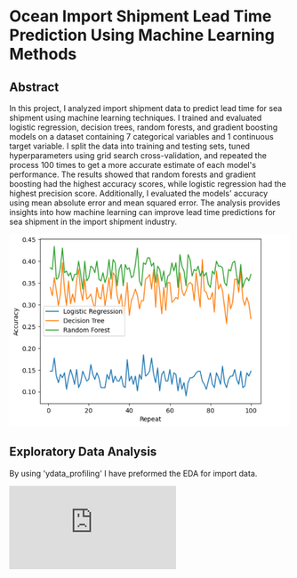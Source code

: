 # Ocean Import Shipment Lead Time Prediction Using Machine Learning Methods

## Abstract

In this project, I analyzed import shipment data to predict lead time for sea shipment using machine learning techniques. I trained and evaluated logistic regression, decision trees, random forests, and gradient boosting models on a dataset containing 7 categorical variables and 1 continuous target variable. I split the data into training and testing sets, tuned hyperparameters using grid search cross-validation, and repeated the process 100 times to get a more accurate estimate of each model's performance. The results showed that random forests and gradient boosting had the highest accuracy scores, while logistic regression had the highest precision score. Additionally, I evaluated the models' accuracy using mean absolute error and mean squared error. The analysis provides insights into how machine learning can improve lead time predictions for sea shipment in the import shipment industry.


![alt text](https://github.com/SanjulaMeneripitiya/Prediction-of-Ocean-Import-Shipment-Lead-Time-Using-Machine-Learning-Methods/blob/main/Accuracy.png?raw=true)

## Exploratory Data Analysis

By using 'ydata_profiling' I have preformed the EDA for import data.

![alt text](https://github.com/SanjulaMeneripitiya/Prediction-of-Ocean-Import-Shipment-Lead-Time-Using-Machine-Learning-Methods/blob/main/Exploratory%20Analysis.html)
